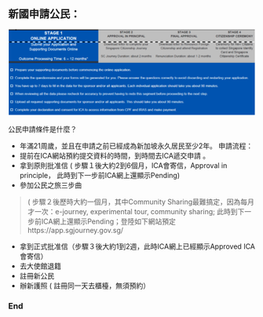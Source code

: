 ## 新國申請公民：

![sg c1](https://github.com/HCH1/blog/blob/master/fig/sg%20c1.png)

公民申請條件是什麼？

- 年滿21周歲，並且在申請之前已經成為新加坡永久居民至少2年。
申請流程：
- 提前在ICA網站預約提交資料的時間，到時間去ICA遞交申請 。
- 拿到原則批准信 ( 步驟１後大約2到6個月，ICA會寄信，Approval in principle， 此時到下一步前ICA網上還顯示Pending)
- 參加公民之旅三步曲 
> ( 步驟２後歷時大約一個月，其中Community Sharing最難搞定，因為每月才一次：e-journey, experimental tour, community sharing;
此時到下一步前ICA網上還顯示Pending；登陸如下網站預定https://app.sgjourney.gov.sg/
- 拿到正式批准信（步驟３後大約1到2週，此時ICA網上已經顯示Approved ICA會寄信）
- 去大使館退籍
- 註冊新公民
- 辦新護照 ( 註冊同一天去櫃檯，無須預約）

### End
